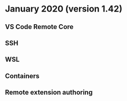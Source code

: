 # January 2020 (version 1.42)

## VS Code Remote Core

## SSH

## WSL

## Containers

## Remote extension authoring
